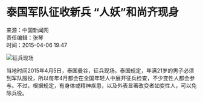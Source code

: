 # 泰国军队征收新兵 “人妖”和尚齐现身

来源：中国新闻网  
责任编辑：张琴  
时间：2015-04-06 19:47

![征兵现场](../../attachement/jpg/site351/20150406/180373316289168cb64628.jpg)

当地时间2015年4月5日，泰国曼谷，征兵现场。泰国规定，年满21岁的男子必须到军队服役，所以每年4月都会在全国年轻人中展开征兵检查，不少变性人都会参与。不过，根据规定，有身体或精神疾患，以及外表显著改变者如变性人，可以免除兵役。